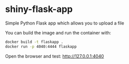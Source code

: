 # shiny-flask-app

Simple Python Flask app which allows you to upload a file

You can build the image and run the container with:
```bash
docker build -t flaskapp .
docker run -p 4040:4444 flaskapp
```

Open the browser and test:
http://127.0.0.1:4040